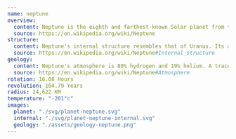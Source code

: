 ```yaml
---
name: neptune
overview:
  content: Neptune is the eighth and farthest-known Solar planet from the Sun. In the Solar System, it is the fourth-largest planet by diameter, the third-most-massive planet, and the densest giant planet. It is 17 times the mass of Earth, more massive than its near-twin Uranus.
  source: https://en.wikipedia.org/wiki/Neptune
structure:
  content: Neptune's internal structure resembles that of Uranus. Its atmosphere forms about 5% to 10% of its mass and extends perhaps 10% to 20% of the way towards the core. Increasing concentrations of methane, ammonia and water are found in the lower regions.
  source: https://en.wikipedia.org/wiki/Neptune#Internal_structure
geology:
  content: Neptune's atmosphere is 80% hydrogen and 19% helium. A trace amount of methane is also present. Prominent absorption bands of methane exist at wavelengths above 600 nm, in the red and infrared portion of the spectrum.
  source: https://en.wikipedia.org/wiki/Neptune#Atmosphere
rotation: 16.08 Hours
revolution: 164.79 Years
radius: 24,622 KM
temperature: "-201°c"
images:
  planet: "./svg/planet-neptune.svg"
  internal: "./svg/planet-neptune-internal.svg"
  geology: "./assets/geology-neptune.png"
---
```

